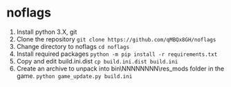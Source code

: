 # noflags

1. Install python 3.X, git
2. Clone the repository
```git clone https://github.com/qMBQx8GH/noflags```
3. Change directory to noflags
```cd noflags```
4. Install required packages
```python -m pip install -r requirements.txt```
5. Copy and edit build.ini.dist
```cp build.ini.dist build.ini```
6. Create an archive to unpack into bin\NNNNNNNN\res_mods folder in the game.
```python game_update.py build.ini```
